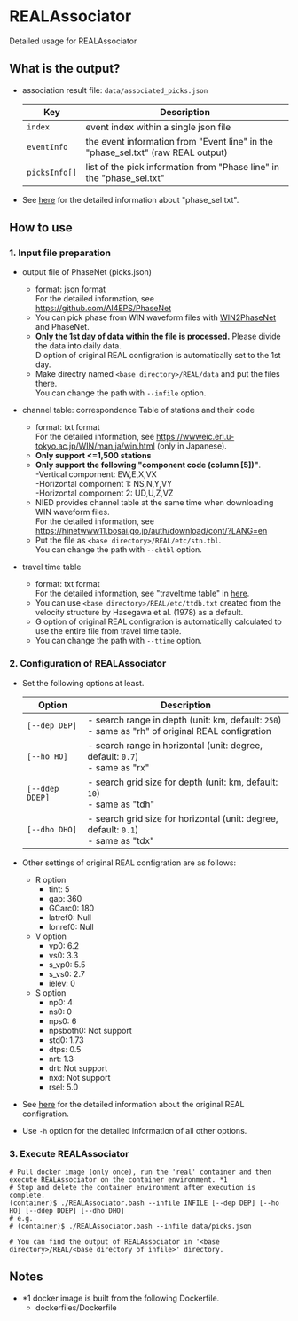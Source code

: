 # REALAssociator
Detailed usage for REALAssociator

## What is the output?
* association result file: `data/associated_picks.json`

  | Key | Description |
  | --- | --- |
  | `index` | event index within a single json file |
  | `eventInfo` | the event information from "Event line" in the "phase_sel.txt" (raw REAL output) |
  | `picksInfo[]` | list of the pick information from "Phase line" in the "phase_sel.txt" |

* See [here](../org/REAL_userguide_July2021.pdf) for the detailed information about "phase_sel.txt".

## How to use
### 1. Input file preparation
* output file of PhaseNet (picks.json)
  * format: json format <br>
    For the detailed information, see https://github.com/AI4EPS/PhaseNet
  * You can pick phase from WIN waveform files with [WIN2PhaseNet](https://github.com/rintr-suzuki/WIN2PhaseNet) and PhaseNet.
  * **Only the 1st day of data within the file is processed.** Please divide the data into daily data. <br>
    D option of original REAL configration is automatically set to the 1st day.
  * Make directry named `<base directory>/REAL/data` and put the files there. <br>
    You can change the path with `--infile` option.

* channel table: correspondence Table of stations and their code
  * format: txt format <br>
    For the detailed information, see https://wwweic.eri.u-tokyo.ac.jp/WIN/man.ja/win.html (only in Japanese).
  * **Only support <=1,500 stations**
  * **Only support the following "component code (column [5])"**. <br>
    -Vertical compornent: EW,E,X,VX <br>
    -Horizontal compornent 1: NS,N,Y,VY <br>
    -Horizontal compornent 2: UD,U,Z,VZ
  * NIED provides channel table at the same time when downloading WIN waveform files. <br>
    For the detailed information, see https://hinetwww11.bosai.go.jp/auth/download/cont/?LANG=en
  * Put the file as `<base directory>/REAL/etc/stn.tbl`. <br>
    You can change the path with `--chtbl` option.

* travel time table
  * format: txt format <br>
    For the detailed information, see "traveltime table" in [here](../org/REAL_userguide_July2021.pdf).
  * You can use `<base directory>/REAL/etc/ttdb.txt` created from the velocity structure by Hasegawa et al. (1978) as a default.
  * G option of original REAL configration is automatically calculated to use the entire file from travel time table.
  * You can change the path with `--ttime` option.

### 2. Configuration of REALAssociator
* Set the following options at least.

  | Option | Description |
  | --- | --- |
  | `[--dep DEP]` | - search range in depth (unit: km, default: `250`) <br> - same as "rh" of original REAL configration |
  | `[--ho HO]` | - search range in horizontal (unit: degree, default: `0.7`) <br> - same as "rx" |
  | `[--ddep DDEP]` | - search grid size for depth (unit: km, default: `10`) <br> - same as "tdh" | 
  | `[--dho DHO]` | - search grid size for horizontal (unit: degree, default: `0.1`) <br> - same as "tdx" |

* Other settings of original REAL configration are as follows:
  * R option
    * tint: 5
    * gap: 360
    * GCarc0: 180
    * latref0: Null
    * lonref0: Null
  * V option
    * vp0: 6.2
    * vs0: 3.3
    * s_vp0: 5.5
    * s_vs0: 2.7
    * ielev: 0
  * S option
    * np0: 4
    * ns0: 0
    * nps0: 6
    * npsboth0: Not support
    * std0: 1.73
    * dtps: 0.5
    * nrt: 1.3
    * drt: Not support
    * nxd: Not support
    * rsel: 5.0

* See [here](../org/REAL_userguide_July2021.pdf) for the detailed information about the original REAL configration.

* Use `-h` option for the detailed information of all other options.

### 3. Execute REALAssociator
```
# Pull docker image (only once), run the 'real' container and then execute REALAssociator on the container environment. *1
# Stop and delete the container environment after execution is complete.
(container)$ ./REALAssociator.bash --infile INFILE [--dep DEP] [--ho HO] [--ddep DDEP] [--dho DHO]
# e.g. 
# (container)$ ./REALAssociator.bash --infile data/picks.json

# You can find the output of REALAssociator in '<base directory>/REAL/<base directory of infile>' directory.
```

## Notes
* *1 docker image is built from the following Dockerfile.
    * dockerfiles/Dockerfile